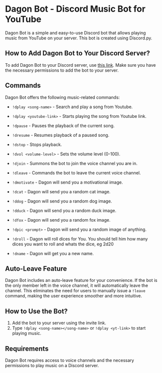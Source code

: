 # Dagon Bot - Discord Music Bot for YouTube

Dagon Bot is a simple and easy-to-use Discord bot that allows playing music from YouTube on your server. This bot is created using Discord.py.

## How to Add Dagon Bot to Your Discord Server?

To add Dagon Bot to your Discord server, use [this link](https://discord.com/api/oauth2/authorize?client_id=1182739471033172081&permissions=3148800&scope=bot). Make sure you have the necessary permissions to add the bot to your server.

## Commands

Dagon Bot offers the following music-related commands:

- `!dplay <song-name>` - Search and play a song from Youtube.
- `!dplay <youtube-link>` - Starts playing the song from Youtube link.
- `!dpause` - Pauses the playback of the current song.
- `!dresume` - Resumes playback of a paused song.
- `!dstop` - Stops playback.
- `!dvol <volume-level>` - Sets the volume level (0-100).
- `!djoin` - Summons the bot to join the voice channel you are in.
- `!dleave` - Commands the bot to leave the current voice channel.

- `!dmotivate` - Dagon will send you a motivational image.
- `!dcat` - Dagon will send you a random cat image.
- `!ddog` - Dagon will send you a random dog image.
- `!dduck` - Dagon will send you a random duck image.
- `!dfox` - Dagon will send you a random fox image.
- `!dpic <prompt>` - Dagon will send you a random image of anything.
- `!droll` - Dagon will roll dices for You. You should tell him how many dices you want to roll and whats the dice, eg 2d20
- `!dname` - Dagon will get you a new name.

## Auto-Leave Feature

Dagon Bot includes an auto-leave feature for your convenience. If the bot is the only member left in the voice channel, it will automatically leave the channel. This eliminates the need for users to manually issue a `!leave` command, making the user experience smoother and more intuitive.

## How to Use the Bot?

1. Add the bot to your server using the invite link.
2. Type `!dplay <song-name></song-name>` or `!dplay <yt-link>` to start playing music.

## Requirements

Dagon Bot requires access to voice channels and the necessary permissions to play music on a Discord server.
